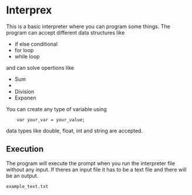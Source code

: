 # Interprex 
This is a basic interpreter where you can program some things.
The program can accept different data structures like
<ul>
  <li>if else conditional</li>
  <li>for loop</li>
  <li>while loop</li>
</ul>
and can solve opertions like
<ul>
  <li>Sum</li>
  <li><Multiplication/li>
  <li>Division</li>
  <li>Exponen</li>
</ul>

    
You can create any type of variable using
```
    var your_var = your_value;
```
data types like double, float, int and string are accepted.

    
## Execution
The program will execute the prompt when you run the interpreter file without any input.
If theres an input file it has to be a text file and there will be an output.
```
example_text.txt 
```
